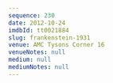 ```yaml
---
sequence: 230
date: 2012-10-24
imdbId: tt0021884
slug: frankenstein-1931
venue: AMC Tysons Corner 16
venueNotes: null
medium: null
mediumNotes: null
---
```

